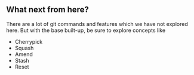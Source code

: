 ## What next from here?

There are a lot of git commands and features which we have not explored here. But with the base built-up, be sure to explore concepts like

- Cherrypick
- Squash
- Amend
- Stash
- Reset


